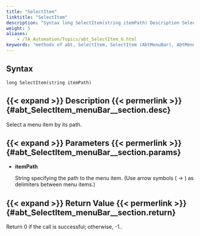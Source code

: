 ```yaml
--- 
title: "SelectItem"
linktitle: "SelectItem"
description: "Syntax long SelectItem(string itemPath) Description Select a menu item by its path. Parameters itemPath String specifying the path to the menu item. (Use arrow symbols ( -&gt; ) as delimiters between ..."
weight: 5
aliases: 
    - /TA_Automation/Topics/abt_SelectItem_6.html
keywords: "methods of abt, SelectItem, SelectItem (AbtMenuBar), AbtMenuBar, selectitem, abtmenubar selectitem, select menu item, select menu"
---
```


## Syntax

`long SelectItem(string itemPath)`

## {{< expand >}} Description {{< permerlink >}} {#abt_SelectItem_menuBar__section.desc} 

Select a menu item by its path.

## {{< expand >}} Parameters {{< permerlink >}} {#abt_SelectItem_menuBar__section.params} 

-   **itemPath**

    String specifying the path to the menu item. \(Use arrow symbols \( -\> \) as delimiters between menu items.\)


## {{< expand >}} Return Value {{< permerlink >}} {#abt_SelectItem_menuBar__section.return} 

Return 0 if the call is successful; otherwise, -1..



